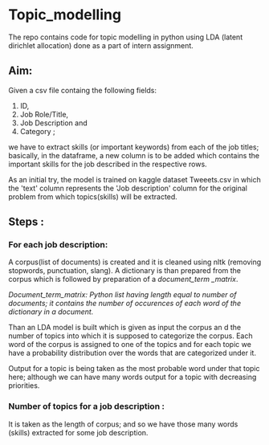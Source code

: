 # Topic_modelling
The repo contains code for topic modelling in python using LDA (latent dirichlet allocation) done as a part of intern assignment.

## Aim:
Given a csv file containg the following fields:
   1. ID,
   2. Job Role/Title, 
   3. Job Description and 
   4. Category ;
   
we have to extract skills (or important keywords) from each of the job titles; basically, in the dataframe, a new column is to be added which contains the important skills for the job described in the respective rows.

As an initial try, the model is trained on kaggle dataset Tweeets.csv in which the 'text' column represents the 'Job description' column for the original problem from which topics(skills) will be extracted.

## Steps :
### For each job description:
A corpus(list of documents) is created and it is cleaned using nltk (removing stopwords, punctuation, slang).
A dictionary is than prepared from the corpus which is followed by preparation of a <i>document_term _matrix</i>.

<i>Document_term_matrix: Python list having length equal to number of documents; it contains the number of occurences of each word of the dictionary in a document.</i>

Than an LDA model is built which is given as input the corpus an d the number of topics into which it is supposed to categorize the corpus.
Each word of the corpus is assigned to one of the topics and for each topic we have a probability distribution over the words that are categorized under it. 

Output for a topic is being taken as the most probable word under that topic here; although we can have many words output for a topic with decreasing priorities.

### Number of topics for a job description :
It is taken as the length of corpus; and so we have those many words (skills) extracted for some job description.







